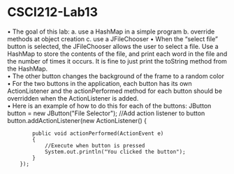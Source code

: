 # CSCI212-Lab13
•	The goal of this lab: 
a.	use a HashMap in a simple program 
b.	override methods at object creation 
c.	use a JFileChooser 
•	When the “select file” button is selected, the JFileChooser allows the user to select a file.  Use a HashMap to store the contents of the file, and print each word in the file and the number of times it occurs.  It is fine to just print the toString method from the HashMap.  
•	The other button changes the background of the frame to a random color
•	For the two buttons in the application, each button has its own ActionListener and the actionPerformed method for each button should be overridden when the ActionListener is added.  
•	Here is an example of how to do this for each of the buttons: 
JButton button = new JButton("File Selector");
        //Add action listener to button
        button.addActionListener(new ActionListener() {
 
            public void actionPerformed(ActionEvent e)
            {
                //Execute when button is pressed
                System.out.println("You clicked the button");
            }
        });
